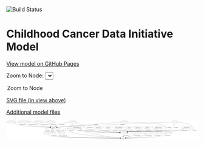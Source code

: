<link rel='stylesheet' href="assets/style.css">
<link rel='stylesheet' href="https://unpkg.com/leaflet@1.5.1/dist/leaflet.css" integrity="sha512-xwE/Az9zrjBIphAcBb3F6JVqxf46+CDLwfLMHloNu6KEQCAWi6HcDUbeOfBIptF7tcCzusKFjFw2yuvEpDL9wQ==" crossorigin="">
<script type="text/javascript" src="https://code.jquery.com/jquery-3.2.1.min.js"></script>
<script type="text/javascript"  src="https://unpkg.com/leaflet@1.5.1/dist/leaflet.js"></script>
<script type="text/javascript" src="assets/actions.js"></script>

![Build Status](https://github.com/CBIIT/ccdi-model/actions/workflows/model-test-and-deploy.yml/badge.svg)

# Childhood Cancer Data Initiative Model

[View model on GitHub Pages](https://cbiit.github.io/ccdi-model/)



Zoom to Node: <select id="node_select">
  <option value="">Zoom to Node</option>
</select>
<div id="model"></div>

<p>
<a href="./model-desc/ccdi-model.svg">SVG file (in view above)</a>
<p>
<a href="./model-desc">Additional model files</a>
<div id='graph' style='display:off;'>
<svg width="3056pt" height="305pt"
 viewBox="0.00 0.00 3056.04 305.00" xmlns="http://www.w3.org/2000/svg" xmlns:xlink="http://www.w3.org/1999/xlink">
<g id="graph0" class="graph" transform="scale(1 1) rotate(0) translate(4 301)">
<title>Perl</title>
<polygon fill="#ffffff" stroke="transparent" points="-4,4 -4,-301 3052.0433,-301 3052.0433,4 -4,4"/>
<!-- study_arm -->
<g id="node1" class="node">
<title>study_arm</title>
<ellipse fill="none" stroke="#000000" cx="647.0433" cy="-105" rx="59.5901" ry="18"/>
<text text-anchor="middle" x="647.0433" y="-101.3" font-family="Times,serif" font-size="14.00" fill="#000000">study_arm</text>
</g>
<!-- study -->
<g id="node15" class="node">
<title>study</title>
<ellipse fill="none" stroke="#000000" cx="1866.0433" cy="-18" rx="36.2938" ry="18"/>
<text text-anchor="middle" x="1866.0433" y="-14.3" font-family="Times,serif" font-size="14.00" fill="#000000">study</text>
</g>
<!-- study_arm&#45;&gt;study -->
<g id="edge30" class="edge">
<title>study_arm&#45;&gt;study</title>
<path fill="none" stroke="#000000" d="M660.2981,-87.3375C670.3089,-75.5233 685.1766,-60.9193 702.0433,-54 754.4968,-32.4817 1608.8954,-21.0315 1819.4381,-18.5284"/>
<polygon fill="#000000" stroke="#000000" points="1819.5856,-22.027 1829.5436,-18.4092 1819.503,-15.0274 1819.5856,-22.027"/>
<text text-anchor="middle" x="750.5433" y="-57.8" font-family="Times,serif" font-size="14.00" fill="#000000">of_study_arm</text>
</g>
<!-- generic_file -->
<g id="node2" class="node">
<title>generic_file</title>
<ellipse fill="none" stroke="#000000" cx="1064.0433" cy="-279" rx="65.7887" ry="18"/>
<text text-anchor="middle" x="1064.0433" y="-275.3" font-family="Times,serif" font-size="14.00" fill="#000000">generic_file</text>
</g>
<!-- sample -->
<g id="node10" class="node">
<title>sample</title>
<ellipse fill="none" stroke="#000000" cx="753.0433" cy="-192" rx="44.393" ry="18"/>
<text text-anchor="middle" x="753.0433" y="-188.3" font-family="Times,serif" font-size="14.00" fill="#000000">sample</text>
</g>
<!-- generic_file&#45;&gt;sample -->
<g id="edge13" class="edge">
<title>generic_file&#45;&gt;sample</title>
<path fill="none" stroke="#000000" d="M1002.6657,-272.4368C944.7279,-265.7086 862.3495,-254.6128 832.0433,-243 820.6472,-238.6333 819.2873,-234.6331 809.0433,-228 801.36,-223.025 793.0712,-217.6829 785.2868,-212.6769"/>
<polygon fill="#000000" stroke="#000000" points="787.0764,-209.6666 776.7714,-207.2052 783.2923,-215.5556 787.0764,-209.6666"/>
<text text-anchor="middle" x="885.0433" y="-231.8" font-family="Times,serif" font-size="14.00" fill="#000000">of_generic_file</text>
</g>
<!-- generic_file&#45;&gt;study -->
<g id="edge15" class="edge">
<title>generic_file&#45;&gt;study</title>
<path fill="none" stroke="#000000" d="M1062.9346,-260.6127C1061.4111,-249.9763 1057.924,-236.9648 1050.0433,-228 1036.3645,-212.4396 1021.6228,-224.7197 1007.0433,-210 984.3922,-187.1312 964.4948,-165.7752 985.0433,-141 1039.0277,-75.911 1645.5277,-32.1625 1819.5965,-20.883"/>
<polygon fill="#000000" stroke="#000000" points="1819.9598,-24.3669 1829.7146,-20.2324 1819.5106,-17.3813 1819.9598,-24.3669"/>
<text text-anchor="middle" x="1038.0433" y="-144.8" font-family="Times,serif" font-size="14.00" fill="#000000">of_generic_file</text>
</g>
<!-- participant -->
<g id="node26" class="node">
<title>participant</title>
<ellipse fill="none" stroke="#000000" cx="1879.0433" cy="-105" rx="62.2891" ry="18"/>
<text text-anchor="middle" x="1879.0433" y="-101.3" font-family="Times,serif" font-size="14.00" fill="#000000">participant</text>
</g>
<!-- generic_file&#45;&gt;participant -->
<g id="edge14" class="edge">
<title>generic_file&#45;&gt;participant</title>
<path fill="none" stroke="#000000" d="M1111.8252,-266.5289C1149.4326,-255.3546 1202.1413,-236.6029 1243.0433,-210 1262.0116,-197.6629 1258.7726,-184.0548 1279.0433,-174 1332.086,-147.6894 1352.4505,-164.5246 1411.0433,-156 1454.2123,-149.7194 1464.7605,-146.4421 1508.0433,-141 1612.4447,-127.8731 1733.8959,-116.8981 1808.619,-110.6372"/>
<polygon fill="#000000" stroke="#000000" points="1809.1711,-114.1034 1818.846,-109.7853 1808.5899,-107.1276 1809.1711,-114.1034"/>
<text text-anchor="middle" x="1332.0433" y="-188.3" font-family="Times,serif" font-size="14.00" fill="#000000">of_generic_file</text>
</g>
<!-- pathology_file -->
<g id="node3" class="node">
<title>pathology_file</title>
<ellipse fill="none" stroke="#000000" cx="76.0433" cy="-279" rx="76.0865" ry="18"/>
<text text-anchor="middle" x="76.0433" y="-275.3" font-family="Times,serif" font-size="14.00" fill="#000000">pathology_file</text>
</g>
<!-- pathology_file&#45;&gt;sample -->
<g id="edge19" class="edge">
<title>pathology_file&#45;&gt;sample</title>
<path fill="none" stroke="#000000" d="M104.3664,-262.294C125.9644,-250.4562 156.8685,-235.4114 186.0433,-228 281.9541,-203.6354 575.8447,-195.3485 698.4419,-192.904"/>
<polygon fill="#000000" stroke="#000000" points="698.7855,-196.3981 708.7158,-192.7049 698.6498,-189.3994 698.7855,-196.3981"/>
<text text-anchor="middle" x="247.0433" y="-231.8" font-family="Times,serif" font-size="14.00" fill="#000000">of_pathology_file</text>
</g>
<!-- clinical_measure_file -->
<g id="node4" class="node">
<title>clinical_measure_file</title>
<ellipse fill="none" stroke="#000000" cx="1125.0433" cy="-192" rx="108.5808" ry="18"/>
<text text-anchor="middle" x="1125.0433" y="-188.3" font-family="Times,serif" font-size="14.00" fill="#000000">clinical_measure_file</text>
</g>
<!-- clinical_measure_file&#45;&gt;study -->
<g id="edge20" class="edge">
<title>clinical_measure_file&#45;&gt;study</title>
<path fill="none" stroke="#000000" d="M1156.7369,-174.7314C1183.6936,-160.0549 1218.1934,-141.303 1219.0433,-141 1435.8353,-63.7055 1711.7287,-31.9168 1819.7378,-21.8606"/>
<polygon fill="#000000" stroke="#000000" points="1820.3205,-25.3221 1829.9609,-20.9275 1819.6841,-18.3511 1820.3205,-25.3221"/>
<text text-anchor="middle" x="1489.0433" y="-101.3" font-family="Times,serif" font-size="14.00" fill="#000000">of_clinical_measure_file</text>
</g>
<!-- clinical_measure_file&#45;&gt;participant -->
<g id="edge21" class="edge">
<title>clinical_measure_file&#45;&gt;participant</title>
<path fill="none" stroke="#000000" d="M1171.6708,-175.6294C1186.1614,-169.9945 1202.0085,-163.2586 1216.0433,-156 1226.8833,-150.3936 1227.4475,-144.8047 1239.0433,-141 1291.6949,-123.7242 1649.8218,-111.5389 1806.2201,-106.9803"/>
<polygon fill="#000000" stroke="#000000" points="1806.7805,-110.4657 1816.6752,-106.6782 1806.5782,-103.4686 1806.7805,-110.4657"/>
<text text-anchor="middle" x="1325.0433" y="-144.8" font-family="Times,serif" font-size="14.00" fill="#000000">of_clinical_measure_file</text>
</g>
<!-- treatment_response -->
<g id="node5" class="node">
<title>treatment_response</title>
<ellipse fill="none" stroke="#000000" cx="2431.0433" cy="-192" rx="104.7816" ry="18"/>
<text text-anchor="middle" x="2431.0433" y="-188.3" font-family="Times,serif" font-size="14.00" fill="#000000">treatment_response</text>
</g>
<!-- treatment_response&#45;&gt;participant -->
<g id="edge26" class="edge">
<title>treatment_response&#45;&gt;participant</title>
<path fill="none" stroke="#000000" d="M2397.8169,-174.8685C2373.1828,-163.064 2338.4067,-148.2471 2306.0433,-141 2159.2437,-108.1274 2117.2786,-141.9614 1968.0433,-123 1958.3083,-121.7631 1948.0452,-120.0634 1938.0866,-118.1992"/>
<polygon fill="#000000" stroke="#000000" points="1938.744,-114.7615 1928.2602,-116.2911 1937.4096,-121.6332 1938.744,-114.7615"/>
<text text-anchor="middle" x="2434.0433" y="-144.8" font-family="Times,serif" font-size="14.00" fill="#000000">of_treatment_response</text>
</g>
<!-- pdx -->
<g id="node6" class="node">
<title>pdx</title>
<ellipse fill="none" stroke="#000000" cx="753.0433" cy="-105" rx="27.8951" ry="18"/>
<text text-anchor="middle" x="753.0433" y="-101.3" font-family="Times,serif" font-size="14.00" fill="#000000">pdx</text>
</g>
<!-- pdx&#45;&gt;sample -->
<g id="edge18" class="edge">
<title>pdx&#45;&gt;sample</title>
<path fill="none" stroke="#000000" d="M734.6559,-118.7771C728.1171,-124.7951 721.519,-132.4387 718.0433,-141 714.1249,-150.6514 718.2009,-160.3109 724.7755,-168.5868"/>
<polygon fill="#000000" stroke="#000000" points="722.311,-171.0771 731.6653,-176.0519 727.4551,-166.3295 722.311,-171.0771"/>
<text text-anchor="middle" x="742.0433" y="-144.8" font-family="Times,serif" font-size="14.00" fill="#000000">of_pdx</text>
</g>
<!-- pdx&#45;&gt;study -->
<g id="edge17" class="edge">
<title>pdx&#45;&gt;study</title>
<path fill="none" stroke="#000000" d="M769.7859,-90.5063C785.1019,-78.2326 808.9769,-61.4759 833.0433,-54 927.8087,-24.5624 1630.0074,-19.119 1819.2029,-18.183"/>
<polygon fill="#000000" stroke="#000000" points="1819.3926,-21.6822 1829.3758,-18.1346 1819.3592,-14.6823 1819.3926,-21.6822"/>
<text text-anchor="middle" x="857.0433" y="-57.8" font-family="Times,serif" font-size="14.00" fill="#000000">of_pdx</text>
</g>
<!-- synonym -->
<g id="node7" class="node">
<title>synonym</title>
<ellipse fill="none" stroke="#000000" cx="2697.0433" cy="-279" rx="51.9908" ry="18"/>
<text text-anchor="middle" x="2697.0433" y="-275.3" font-family="Times,serif" font-size="14.00" fill="#000000">synonym</text>
</g>
<!-- synonym&#45;&gt;sample -->
<g id="edge24" class="edge">
<title>synonym&#45;&gt;sample</title>
<path fill="none" stroke="#000000" d="M2645.4033,-276.7687C2477.388,-269.5239 1931.07,-246.0827 1479.0433,-228 1269.2808,-219.6087 1216.6626,-221.4214 1007.0433,-210 937.8704,-206.231 858.2093,-200.3317 806.8191,-196.3223"/>
<polygon fill="#000000" stroke="#000000" points="806.856,-192.8145 796.613,-195.5218 806.3087,-199.7931 806.856,-192.8145"/>
<text text-anchor="middle" x="1855.5433" y="-231.8" font-family="Times,serif" font-size="14.00" fill="#000000">of_synonym</text>
</g>
<!-- synonym&#45;&gt;study -->
<g id="edge22" class="edge">
<title>synonym&#45;&gt;study</title>
<path fill="none" stroke="#000000" d="M2747.3135,-274.0469C2820.4991,-265.6803 2950.7649,-246.0317 2979.0433,-210 2988.9214,-197.4134 2987.4132,-187.6362 2979.0433,-174 2962.0948,-146.3879 2945.4765,-148.8506 2914.0433,-141 2864.8231,-128.707 2043.6943,-150.4706 2001.0433,-123 1972.4646,-104.5931 1993.3291,-76.7196 1968.0433,-54 1952.2227,-39.7851 1930.4362,-31.1016 1911.0591,-25.8376"/>
<polygon fill="#000000" stroke="#000000" points="1911.7391,-22.4001 1901.1901,-23.3853 1910.051,-29.1936 1911.7391,-22.4001"/>
<text text-anchor="middle" x="3005.5433" y="-144.8" font-family="Times,serif" font-size="14.00" fill="#000000">of_synonym</text>
</g>
<!-- synonym&#45;&gt;participant -->
<g id="edge23" class="edge">
<title>synonym&#45;&gt;participant</title>
<path fill="none" stroke="#000000" d="M2692.5101,-260.7075C2685.7959,-237.3368 2670.9981,-197.1484 2644.0433,-174 2608.2171,-143.233 2589.5581,-149.1545 2543.0433,-141 2291.2032,-96.85 2222.0227,-152.4464 1968.0433,-123 1958.1779,-121.8562 1947.7781,-120.1853 1937.7044,-118.3159"/>
<polygon fill="#000000" stroke="#000000" points="1938.2543,-114.8574 1927.7712,-116.3925 1936.9235,-121.7298 1938.2543,-114.8574"/>
<text text-anchor="middle" x="2713.5433" y="-188.3" font-family="Times,serif" font-size="14.00" fill="#000000">of_synonym</text>
</g>
<!-- study_funding -->
<g id="node8" class="node">
<title>study_funding</title>
<ellipse fill="none" stroke="#000000" cx="2087.0433" cy="-105" rx="77.1866" ry="18"/>
<text text-anchor="middle" x="2087.0433" y="-101.3" font-family="Times,serif" font-size="14.00" fill="#000000">study_funding</text>
</g>
<!-- study_funding&#45;&gt;study -->
<g id="edge29" class="edge">
<title>study_funding&#45;&gt;study</title>
<path fill="none" stroke="#000000" d="M2060.4246,-87.8269C2042.722,-76.9801 2018.6521,-63.3064 1996.0433,-54 1968.0352,-42.4712 1935.1467,-33.4028 1909.4575,-27.2514"/>
<polygon fill="#000000" stroke="#000000" points="1910.1702,-23.8237 1899.6361,-24.957 1908.5777,-30.6402 1910.1702,-23.8237"/>
<text text-anchor="middle" x="2089.0433" y="-57.8" font-family="Times,serif" font-size="14.00" fill="#000000">of_study_funding</text>
</g>
<!-- medical_history -->
<g id="node9" class="node">
<title>medical_history</title>
<ellipse fill="none" stroke="#000000" cx="2885.0433" cy="-192" rx="85.2851" ry="18"/>
<text text-anchor="middle" x="2885.0433" y="-188.3" font-family="Times,serif" font-size="14.00" fill="#000000">medical_history</text>
</g>
<!-- medical_history&#45;&gt;participant -->
<g id="edge27" class="edge">
<title>medical_history&#45;&gt;participant</title>
<path fill="none" stroke="#000000" d="M2842.8466,-176.2601C2808.0394,-164.1014 2757.0763,-148.1772 2711.0433,-141 2547.8553,-115.5566 2132.1701,-141.4409 1968.0433,-123 1958.1739,-121.8911 1947.7721,-120.2379 1937.6976,-118.3754"/>
<polygon fill="#000000" stroke="#000000" points="1938.2465,-114.9168 1927.764,-116.4555 1936.9182,-121.7896 1938.2465,-114.9168"/>
<text text-anchor="middle" x="2842.0433" y="-144.8" font-family="Times,serif" font-size="14.00" fill="#000000">of_medical_history</text>
</g>
<!-- sample&#45;&gt;pdx -->
<g id="edge1" class="edge">
<title>sample&#45;&gt;pdx</title>
<path fill="none" stroke="#000000" d="M709.2538,-189.3873C661.6602,-184.9043 595.6856,-172.8837 622.0433,-141 649.1457,-108.2153 675.679,-136.4206 716.0433,-123 717.9751,-122.3577 719.9355,-121.6353 721.8939,-120.8586"/>
<polygon fill="#000000" stroke="#000000" points="723.7722,-123.8572 731.5308,-116.6422 720.9663,-117.4441 723.7722,-123.8572"/>
<text text-anchor="middle" x="658.5433" y="-144.8" font-family="Times,serif" font-size="14.00" fill="#000000">of_sample</text>
</g>
<!-- cell_line -->
<g id="node11" class="node">
<title>cell_line</title>
<ellipse fill="none" stroke="#000000" cx="884.0433" cy="-105" rx="49.2915" ry="18"/>
<text text-anchor="middle" x="884.0433" y="-101.3" font-family="Times,serif" font-size="14.00" fill="#000000">cell_line</text>
</g>
<!-- sample&#45;&gt;cell_line -->
<g id="edge2" class="edge">
<title>sample&#45;&gt;cell_line</title>
<path fill="none" stroke="#000000" d="M761.9567,-174.3519C768.2377,-163.4511 777.5631,-149.8947 789.0433,-141 801.8528,-131.0752 817.704,-123.6374 832.7637,-118.1798"/>
<polygon fill="#000000" stroke="#000000" points="834.1615,-121.4016 842.5059,-114.8731 831.9115,-114.773 834.1615,-121.4016"/>
<text text-anchor="middle" x="825.5433" y="-144.8" font-family="Times,serif" font-size="14.00" fill="#000000">of_sample</text>
</g>
<!-- sample&#45;&gt;participant -->
<g id="edge3" class="edge">
<title>sample&#45;&gt;participant</title>
<path fill="none" stroke="#000000" d="M797.2758,-190.4996C862.9459,-187.5645 989.8,-179.1717 1095.0433,-156 1115.2207,-151.5575 1118.7489,-144.8732 1139.0433,-141 1203.3427,-128.7285 1633.3085,-113.2094 1806.7301,-107.3674"/>
<polygon fill="#000000" stroke="#000000" points="1806.9067,-110.8635 1816.7836,-107.0299 1806.6718,-103.8674 1806.9067,-110.8635"/>
<text text-anchor="middle" x="1175.5433" y="-144.8" font-family="Times,serif" font-size="14.00" fill="#000000">of_sample</text>
</g>
<!-- cell_line&#45;&gt;sample -->
<g id="edge8" class="edge">
<title>cell_line&#45;&gt;sample</title>
<path fill="none" stroke="#000000" d="M880.167,-123.2557C876.9877,-134.1146 871.432,-147.4054 862.0433,-156 846.387,-170.332 824.8914,-178.9699 805.1251,-184.1708"/>
<polygon fill="#000000" stroke="#000000" points="804.2023,-180.7927 795.2911,-186.5235 805.8311,-187.6006 804.2023,-180.7927"/>
<text text-anchor="middle" x="913.5433" y="-144.8" font-family="Times,serif" font-size="14.00" fill="#000000">of_cell_line</text>
</g>
<!-- cell_line&#45;&gt;study -->
<g id="edge7" class="edge">
<title>cell_line&#45;&gt;study</title>
<path fill="none" stroke="#000000" d="M882.0402,-86.9326C881.8882,-75.7187 883.8904,-61.972 893.0433,-54 928.3066,-23.286 1629.8058,-18.7715 1819.2433,-18.112"/>
<polygon fill="#000000" stroke="#000000" points="1819.4421,-21.6115 1829.4305,-18.0786 1819.4191,-14.6115 1819.4421,-21.6115"/>
<text text-anchor="middle" x="933.5433" y="-57.8" font-family="Times,serif" font-size="14.00" fill="#000000">of_cell_line</text>
</g>
<!-- study_personnel -->
<g id="node12" class="node">
<title>study_personnel</title>
<ellipse fill="none" stroke="#000000" cx="2269.0433" cy="-105" rx="87.1846" ry="18"/>
<text text-anchor="middle" x="2269.0433" y="-101.3" font-family="Times,serif" font-size="14.00" fill="#000000">study_personnel</text>
</g>
<!-- study_personnel&#45;&gt;study -->
<g id="edge6" class="edge">
<title>study_personnel&#45;&gt;study</title>
<path fill="none" stroke="#000000" d="M2238.044,-88.104C2215.6329,-76.651 2184.2796,-62.1637 2155.0433,-54 2071.8345,-30.7655 1970.9563,-22.5091 1913.0631,-19.5873"/>
<polygon fill="#000000" stroke="#000000" points="1912.9213,-16.0768 1902.7674,-19.1014 1912.5912,-23.069 1912.9213,-16.0768"/>
<text text-anchor="middle" x="2265.5433" y="-57.8" font-family="Times,serif" font-size="14.00" fill="#000000">of_study_personnel</text>
</g>
<!-- diagnosis -->
<g id="node13" class="node">
<title>diagnosis</title>
<ellipse fill="none" stroke="#000000" cx="1883.0433" cy="-279" rx="54.6905" ry="18"/>
<text text-anchor="middle" x="1883.0433" y="-275.3" font-family="Times,serif" font-size="14.00" fill="#000000">diagnosis</text>
</g>
<!-- diagnosis&#45;&gt;sample -->
<g id="edge5" class="edge">
<title>diagnosis&#45;&gt;sample</title>
<path fill="none" stroke="#000000" d="M1829.6795,-274.8915C1639.5944,-260.2566 996.749,-210.7632 806.5063,-196.1162"/>
<polygon fill="#000000" stroke="#000000" points="806.71,-192.6216 796.4708,-195.3435 806.1726,-199.6009 806.71,-192.6216"/>
<text text-anchor="middle" x="1430.5433" y="-231.8" font-family="Times,serif" font-size="14.00" fill="#000000">of_diagnosis</text>
</g>
<!-- diagnosis&#45;&gt;participant -->
<g id="edge4" class="edge">
<title>diagnosis&#45;&gt;participant</title>
<path fill="none" stroke="#000000" d="M1937.433,-277.4209C2088.4688,-272.4796 2504.5999,-254.8778 2545.0433,-210 2555.7545,-198.1143 2549.9912,-189.2157 2545.0433,-174 2539.435,-156.7536 2537.0679,-149.4912 2521.0433,-141 2466.7213,-112.2156 2029.1068,-130.1182 1968.0433,-123 1958.1786,-121.8501 1947.7792,-120.176 1937.7056,-118.3054"/>
<polygon fill="#000000" stroke="#000000" points="1938.2556,-114.847 1927.7725,-116.3815 1936.9245,-121.7193 1938.2556,-114.847"/>
<text text-anchor="middle" x="2595.5433" y="-188.3" font-family="Times,serif" font-size="14.00" fill="#000000">of_diagnosis</text>
</g>
<!-- molecular_test -->
<g id="node14" class="node">
<title>molecular_test</title>
<ellipse fill="none" stroke="#000000" cx="1474.0433" cy="-192" rx="79.8859" ry="18"/>
<text text-anchor="middle" x="1474.0433" y="-188.3" font-family="Times,serif" font-size="14.00" fill="#000000">molecular_test</text>
</g>
<!-- molecular_test&#45;&gt;participant -->
<g id="edge10" class="edge">
<title>molecular_test&#45;&gt;participant</title>
<path fill="none" stroke="#000000" d="M1490.1093,-174.2163C1501.6709,-162.6671 1518.3013,-148.4274 1536.0433,-141 1583.3452,-121.1978 1720.9035,-111.778 1806.7626,-107.7121"/>
<polygon fill="#000000" stroke="#000000" points="1807.1389,-111.1986 1816.9674,-107.2425 1806.817,-104.206 1807.1389,-111.1986"/>
<text text-anchor="middle" x="1600.0433" y="-144.8" font-family="Times,serif" font-size="14.00" fill="#000000">of_molecular_test</text>
</g>
<!-- exposure -->
<g id="node16" class="node">
<title>exposure</title>
<ellipse fill="none" stroke="#000000" cx="1625.0433" cy="-192" rx="53.0913" ry="18"/>
<text text-anchor="middle" x="1625.0433" y="-188.3" font-family="Times,serif" font-size="14.00" fill="#000000">exposure</text>
</g>
<!-- exposure&#45;&gt;participant -->
<g id="edge32" class="edge">
<title>exposure&#45;&gt;participant</title>
<path fill="none" stroke="#000000" d="M1642.9209,-174.989C1655.8557,-163.6353 1674.2917,-149.3142 1693.0433,-141 1729.3038,-124.9225 1772.6773,-116.0035 1808.4155,-111.0666"/>
<polygon fill="#000000" stroke="#000000" points="1809.2978,-114.4812 1818.7615,-109.7179 1808.3929,-107.54 1809.2978,-114.4812"/>
<text text-anchor="middle" x="1736.5433" y="-144.8" font-family="Times,serif" font-size="14.00" fill="#000000">of_exposure</text>
</g>
<!-- methylation_array_file -->
<g id="node17" class="node">
<title>methylation_array_file</title>
<ellipse fill="none" stroke="#000000" cx="286.0433" cy="-279" rx="115.8798" ry="18"/>
<text text-anchor="middle" x="286.0433" y="-275.3" font-family="Times,serif" font-size="14.00" fill="#000000">methylation_array_file</text>
</g>
<!-- methylation_array_file&#45;&gt;sample -->
<g id="edge31" class="edge">
<title>methylation_array_file&#45;&gt;sample</title>
<path fill="none" stroke="#000000" d="M296.4767,-260.9062C304.1757,-249.377 315.7737,-235.2831 330.0433,-228 362.1265,-211.625 591.8768,-199.2661 698.6948,-194.3385"/>
<polygon fill="#000000" stroke="#000000" points="699.1148,-197.8231 708.945,-193.8711 698.7959,-190.8303 699.1148,-197.8231"/>
<text text-anchor="middle" x="421.5433" y="-231.8" font-family="Times,serif" font-size="14.00" fill="#000000">of_methylation_array_file</text>
</g>
<!-- cytogenomic_file -->
<g id="node18" class="node">
<title>cytogenomic_file</title>
<ellipse fill="none" stroke="#000000" cx="509.0433" cy="-279" rx="89.8845" ry="18"/>
<text text-anchor="middle" x="509.0433" y="-275.3" font-family="Times,serif" font-size="14.00" fill="#000000">cytogenomic_file</text>
</g>
<!-- cytogenomic_file&#45;&gt;sample -->
<g id="edge25" class="edge">
<title>cytogenomic_file&#45;&gt;sample</title>
<path fill="none" stroke="#000000" d="M510.8253,-260.7796C512.8989,-249.6504 517.3776,-236.0547 527.0433,-228 552.4534,-206.8251 640.4131,-197.9658 698.8085,-194.3593"/>
<polygon fill="#000000" stroke="#000000" points="699.2083,-197.842 708.9873,-193.765 698.8003,-190.8539 699.2083,-197.842"/>
<text text-anchor="middle" x="598.5433" y="-231.8" font-family="Times,serif" font-size="14.00" fill="#000000">of_cytogenomic_file</text>
</g>
<!-- family_relationship -->
<g id="node19" class="node">
<title>family_relationship</title>
<ellipse fill="none" stroke="#000000" cx="1796.0433" cy="-192" rx="100.1823" ry="18"/>
<text text-anchor="middle" x="1796.0433" y="-188.3" font-family="Times,serif" font-size="14.00" fill="#000000">family_relationship</text>
</g>
<!-- family_relationship&#45;&gt;participant -->
<g id="edge9" class="edge">
<title>family_relationship&#45;&gt;participant</title>
<path fill="none" stroke="#000000" d="M1787.7332,-173.6046C1784.3799,-163.2227 1782.6299,-150.4727 1789.0433,-141 1795.8244,-130.984 1805.8922,-123.7545 1816.8666,-118.5363"/>
<polygon fill="#000000" stroke="#000000" points="1818.3738,-121.6997 1826.2461,-114.609 1815.6702,-115.2428 1818.3738,-121.6997"/>
<text text-anchor="middle" x="1868.5433" y="-144.8" font-family="Times,serif" font-size="14.00" fill="#000000">of_family_relationship</text>
</g>
<!-- publication -->
<g id="node20" class="node">
<title>publication</title>
<ellipse fill="none" stroke="#000000" cx="2437.0433" cy="-105" rx="63.0888" ry="18"/>
<text text-anchor="middle" x="2437.0433" y="-101.3" font-family="Times,serif" font-size="14.00" fill="#000000">publication</text>
</g>
<!-- publication&#45;&gt;study -->
<g id="edge34" class="edge">
<title>publication&#45;&gt;study</title>
<path fill="none" stroke="#000000" d="M2412.0338,-88.36C2392.906,-76.556 2365.4182,-61.5244 2339.0433,-54 2259.8929,-31.4196 2015.9789,-22.1534 1912.8509,-19.1761"/>
<polygon fill="#000000" stroke="#000000" points="1912.8307,-15.6742 1902.7361,-18.8913 1912.6336,-22.6714 1912.8307,-15.6742"/>
<text text-anchor="middle" x="2426.0433" y="-57.8" font-family="Times,serif" font-size="14.00" fill="#000000">of_publication</text>
</g>
<!-- survival -->
<g id="node21" class="node">
<title>survival</title>
<ellipse fill="none" stroke="#000000" cx="1962.0433" cy="-192" rx="48.1917" ry="18"/>
<text text-anchor="middle" x="1962.0433" y="-188.3" font-family="Times,serif" font-size="14.00" fill="#000000">survival</text>
</g>
<!-- survival&#45;&gt;participant -->
<g id="edge11" class="edge">
<title>survival&#45;&gt;participant</title>
<path fill="none" stroke="#000000" d="M1960.6545,-173.8487C1959.0317,-163.2959 1955.5385,-150.2895 1948.0433,-141 1942.6158,-134.2734 1935.5925,-128.6606 1928.1097,-124.0251"/>
<polygon fill="#000000" stroke="#000000" points="1929.6175,-120.858 1919.1826,-119.024 1926.1963,-126.965 1929.6175,-120.858"/>
<text text-anchor="middle" x="1994.5433" y="-144.8" font-family="Times,serif" font-size="14.00" fill="#000000">of_survival</text>
</g>
<!-- radiology_file -->
<g id="node22" class="node">
<title>radiology_file</title>
<ellipse fill="none" stroke="#000000" cx="2102.0433" cy="-192" rx="73.387" ry="18"/>
<text text-anchor="middle" x="2102.0433" y="-188.3" font-family="Times,serif" font-size="14.00" fill="#000000">radiology_file</text>
</g>
<!-- radiology_file&#45;&gt;participant -->
<g id="edge12" class="edge">
<title>radiology_file&#45;&gt;participant</title>
<path fill="none" stroke="#000000" d="M2084.5206,-174.4017C2072.4347,-163.236 2055.4608,-149.3653 2038.0433,-141 2028.9984,-136.656 1981.1858,-126.0781 1940.3304,-117.5057"/>
<polygon fill="#000000" stroke="#000000" points="1940.8963,-114.0485 1930.392,-115.4308 1939.4656,-120.9007 1940.8963,-114.0485"/>
<text text-anchor="middle" x="2119.0433" y="-144.8" font-family="Times,serif" font-size="14.00" fill="#000000">of_radiology_file</text>
</g>
<!-- study_admin -->
<g id="node23" class="node">
<title>study_admin</title>
<ellipse fill="none" stroke="#000000" cx="2588.0433" cy="-105" rx="70.3881" ry="18"/>
<text text-anchor="middle" x="2588.0433" y="-101.3" font-family="Times,serif" font-size="14.00" fill="#000000">study_admin</text>
</g>
<!-- study_admin&#45;&gt;study -->
<g id="edge28" class="edge">
<title>study_admin&#45;&gt;study</title>
<path fill="none" stroke="#000000" d="M2560.5637,-88.2446C2539.5909,-76.3816 2509.5439,-61.3268 2481.0433,-54 2373.7231,-26.4107 2037.2158,-19.8983 1912.8485,-18.4181"/>
<polygon fill="#000000" stroke="#000000" points="1912.5648,-14.9147 1902.5258,-18.3011 1912.4854,-21.9143 1912.5648,-14.9147"/>
<text text-anchor="middle" x="2576.5433" y="-57.8" font-family="Times,serif" font-size="14.00" fill="#000000">of_study_admin</text>
</g>
<!-- sequencing_file -->
<g id="node24" class="node">
<title>sequencing_file</title>
<ellipse fill="none" stroke="#000000" cx="700.0433" cy="-279" rx="83.3857" ry="18"/>
<text text-anchor="middle" x="700.0433" y="-275.3" font-family="Times,serif" font-size="14.00" fill="#000000">sequencing_file</text>
</g>
<!-- sequencing_file&#45;&gt;sample -->
<g id="edge16" class="edge">
<title>sequencing_file&#45;&gt;sample</title>
<path fill="none" stroke="#000000" d="M682.641,-260.9497C675.1342,-250.9194 669.4237,-238.4022 676.0433,-228 682.728,-217.4954 693.3707,-210.0046 704.6363,-204.682"/>
<polygon fill="#000000" stroke="#000000" points="706.2919,-207.7837 714.1727,-200.7025 703.5961,-201.3236 706.2919,-207.7837"/>
<text text-anchor="middle" x="742.5433" y="-231.8" font-family="Times,serif" font-size="14.00" fill="#000000">of_sequencing_file</text>
</g>
<!-- treatment -->
<g id="node25" class="node">
<title>treatment</title>
<ellipse fill="none" stroke="#000000" cx="2251.0433" cy="-192" rx="57.6901" ry="18"/>
<text text-anchor="middle" x="2251.0433" y="-188.3" font-family="Times,serif" font-size="14.00" fill="#000000">treatment</text>
</g>
<!-- treatment&#45;&gt;participant -->
<g id="edge33" class="edge">
<title>treatment&#45;&gt;participant</title>
<path fill="none" stroke="#000000" d="M2233.402,-174.6032C2220.3659,-162.9142 2201.5595,-148.3507 2182.0433,-141 2092.7219,-107.3576 2062.5331,-136.4829 1968.0433,-123 1958.5454,-121.6447 1948.5335,-119.9166 1938.7887,-118.0694"/>
<polygon fill="#000000" stroke="#000000" points="1939.2485,-114.5931 1928.7631,-116.112 1937.9071,-121.4634 1939.2485,-114.5931"/>
<text text-anchor="middle" x="2255.0433" y="-144.8" font-family="Times,serif" font-size="14.00" fill="#000000">of_treatment</text>
</g>
<!-- participant&#45;&gt;study -->
<g id="edge35" class="edge">
<title>participant&#45;&gt;study</title>
<path fill="none" stroke="#000000" d="M1871.8462,-86.9604C1869.9121,-81.3023 1868.0727,-74.973 1867.0433,-69 1865.7755,-61.6446 1865.2341,-53.6046 1865.0782,-46.1279"/>
<polygon fill="#000000" stroke="#000000" points="1868.5781,-46.0637 1865.079,-36.0634 1861.5781,-46.0631 1868.5781,-46.0637"/>
<text text-anchor="middle" x="1917.5433" y="-57.8" font-family="Times,serif" font-size="14.00" fill="#000000">of_participant</text>
</g>
</g>
</svg>
</div>
